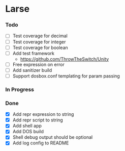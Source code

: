 # Larse

### Todo

- [ ] Test coverage for decimal
- [ ] Test coverage for integer
- [ ] Test coverage for boolean
- [ ] Add test framework
  - <https://github.com/ThrowTheSwitch/Unity>
- [ ] Free expression on error
- [ ] Add sanitizer build
- [ ] Support dosbox.conf templating for param passing

### In Progress

### Done

- [x] Add repr expression to string
- [x] Add repr script to string
- [x] Add shell app
- [x] Add DOS build
- [x] Shell debug output should be optional
- [x] Add log config to README
